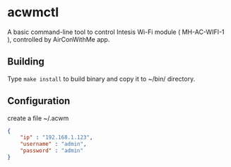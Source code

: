 # acwmctl 

A basic command-line tool to control Intesis Wi-Fi module ( MH-AC-WIFI-1 ), controlled by AirConWithMe app. 

## Building 

Type `make install` to build binary and copy it to ~/bin/ directory. 

## Configuration 

create a file ~/.acwm

```json 
{
    "ip" : "192.168.1.123",
    "username" : "admin",
    "password" : "admin"
}
```

